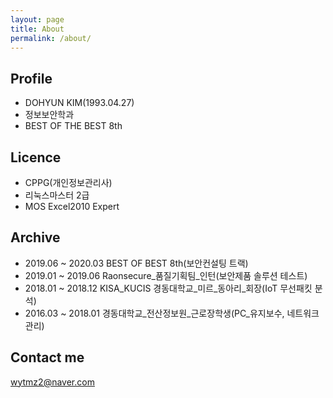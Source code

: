 ```yaml
---
layout: page
title: About
permalink: /about/
---
```


## Profile
* DOHYUN KIM(1993.04.27)
* 정보보안학과
* BEST OF THE BEST 8th



## Licence
* CPPG(개인정보관리사)
* 리눅스마스터 2급
* MOS Excel2010 Expert



## Archive
- 2019.06 ~ 2020.03 BEST OF BEST 8th(보안컨설팅 트랙)
- 2019.01 ~ 2019.06 Raonsecure_품질기획팀_인턴(보안제품 솔루션 테스트)
- 2018.01 ~ 2018.12 KISA_KUCIS 경동대학교_미르_동아리_회장(IoT 무선패킷 분석)
- 2016.03 ~ 2018.01 경동대학교_전산정보원_근로장학생(PC_유지보수, 네트워크 관리)


## Contact me
[wytmz2@naver.com](mailto:wytmz2@naver.com)
